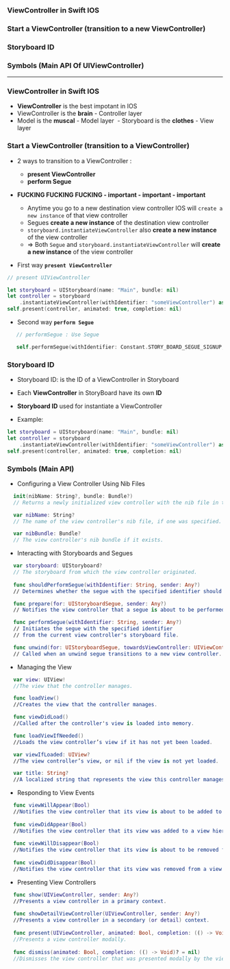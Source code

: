 ### ViewController in Swift IOS
### Start a ViewController (transition to a new ViewController)
### Storyboard ID
### Symbols (Main API Of UIViewController)

-----------------------
### ViewController in Swift IOS
  - **ViewController** is the best impotant in IOS 
  - ViewController is the **brain** - Controller layer
  - Model is the **muscal** - Model layer
  - Storyboard is the **clothes** - View layer

### Start a ViewController (transition to a ViewController)
 - 2 ways to transition to a ViewController :
    - **present ViewController**
    - **perform Segue**
    
 - **FUCKING FUCKING FUCKING - important - important - important**
   - Anytime you go to a new destination view controller IOS will `create a new instance` of that view controller
   - Segues **create a new instance** of the destination view controller
   - `storyboard.instantiateViewController` also **create a new instance** of the view controller
   - => Both `Segue` and `storyboard.instantiateViewController` will **create a new instance** of the view controller

 - First way **`present ViewController`**

```swift
// present UIViewController

let storyboard = UIStoryboard(name: "Main", bundle: nil)
let controller = storyboard
    .instantiateViewController(withIdentifier: "someViewController") as! UIViewController
self.present(controller, animated: true, completion: nil)
```

 - Second way **`perform Segue`**
  
  ```swift
     // performSegue : Use Segue

     self.performSegue(withIdentifier: Constant.STORY_BOARD_SEGUE_SIGNUP, sender: self)

  ```
 
### Storyboard ID
  - Storyboard ID: is the ID of a ViewController in Storyboard
  - Each **ViewController** in StoryBoard have its own **ID**
  - **Storyboard ID** used for instantiate a ViewController
  
  - Example:

  ```swift
  let storyboard = UIStoryboard(name: "Main", bundle: nil)
  let controller = storyboard
      .instantiateViewController(withIdentifier: "someViewController") as! UIViewController
  self.present(controller, animated: true, completion: nil)
  ```
### Symbols (Main API)

- Configuring a View Controller Using Nib Files

```swift
  init(nibName: String?, bundle: Bundle?)
  // Returns a newly initialized view controller with the nib file in the specified bundle.

  var nibName: String?
  // The name of the view controller's nib file, if one was specified.

  var nibBundle: Bundle?
  // The view controller's nib bundle if it exists.
```
- Interacting with Storyboards and Segues

```swift
  var storyboard: UIStoryboard?
  // The storyboard from which the view controller originated.
  
  func shouldPerformSegue(withIdentifier: String, sender: Any?)
  // Determines whether the segue with the specified identifier should be performed.

  func prepare(for: UIStoryboardSegue, sender: Any?)
  // Notifies the view controller that a segue is about to be performed.

  func performSegue(withIdentifier: String, sender: Any?)
  // Initiates the segue with the specified identifier 
  // from the current view controller's storyboard file.

  func unwind(for: UIStoryboardSegue, towardsViewController: UIViewController)
  // Called when an unwind segue transitions to a new view controller.
```

- Managing the View

```swift
  var view: UIView!
  //The view that the controller manages.

  func loadView()
  //Creates the view that the controller manages.

  func viewDidLoad()
  //Called after the controller's view is loaded into memory.

  func loadViewIfNeeded()
  //Loads the view controller’s view if it has not yet been loaded.

  var viewIfLoaded: UIView?
  //The view controller’s view, or nil if the view is not yet loaded.

  var title: String?
  //A localized string that represents the view this controller manages.

```

- Responding to View Events

```swift
  func viewWillAppear(Bool)
  //Notifies the view controller that its view is about to be added to a view hierarchy.
  
  func viewDidAppear(Bool)
  //Notifies the view controller that its view was added to a view hierarchy.
  
  func viewWillDisappear(Bool)
  //Notifies the view controller that its view is about to be removed from a view hierarchy.
  
  func viewDidDisappear(Bool)
  //Notifies the view controller that its view was removed from a view hierarchy.
```

- Presenting View Controllers
```swift
  func show(UIViewController, sender: Any?)
  //Presents a view controller in a primary context.
  
  func showDetailViewController(UIViewController, sender: Any?)
  //Presents a view controller in a secondary (or detail) context.
  
  func present(UIViewController, animated: Bool, completion: (() -> Void)? = nil)
  //Presents a view controller modally.
  
  func dismiss(animated: Bool, completion: (() -> Void)? = nil)
  //Dismisses the view controller that was presented modally by the view controller.
```
